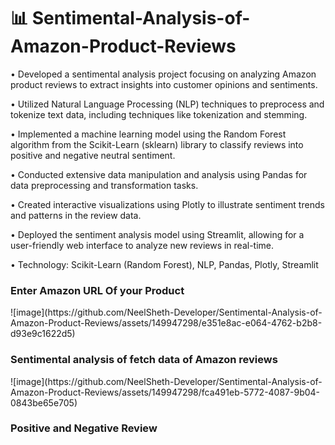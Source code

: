 <h1>📊 Sentimental-Analysis-of-Amazon-Product-Reviews</h1>

• Developed a sentimental analysis project focusing on analyzing Amazon product reviews to extract insights into customer opinions and sentiments.

• Utilized Natural Language Processing (NLP) techniques to preprocess and tokenize text data, including techniques like tokenization and stemming.

• Implemented a machine learning model using the Random Forest algorithm from the Scikit-Learn (sklearn) library to classify reviews into positive and negative neutral sentiment.

• Conducted extensive data manipulation and analysis using Pandas for data preprocessing and transformation tasks.

• Created interactive visualizations using Plotly to illustrate sentiment trends and patterns in the review data.


• Deployed the sentiment analysis model using Streamlit, allowing for a user-friendly web interface to analyze new reviews in real-time.

• Technology: Scikit-Learn (Random Forest), NLP, Pandas, Plotly, Streamlit

<h3>Enter Amazon URL Of your Product </h3>
![image](https://github.com/NeelSheth-Developer/Sentimental-Analysis-of-Amazon-Product-Reviews/assets/149947298/e351e8ac-e064-4762-b2b8-d93e9c1622d5)

<h3>Sentimental analysis of fetch data of Amazon reviews</h3>
![image](https://github.com/NeelSheth-Developer/Sentimental-Analysis-of-Amazon-Product-Reviews/assets/149947298/fca491eb-5772-4087-9b04-0843be65e705)
<h3></h3>

<h3>Positive and Negative Review</h3>

